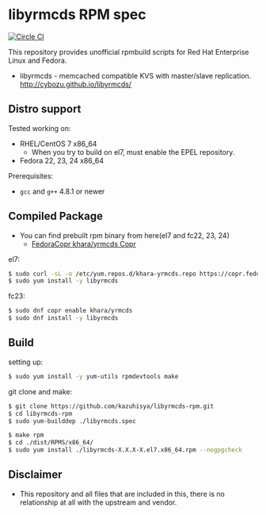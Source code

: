 # libyrmcds RPM spec

[![Circle CI](https://circleci.com/gh/kazuhisya/libyrmcds-rpm/tree/master.svg?style=shield)](https://circleci.com/gh/kazuhisya/libyrmcds-rpm/tree/master)

This repository provides unofficial rpmbuild scripts for Red Hat Enterprise Linux and Fedora.

- libyrmcds - memcached compatible KVS with master/slave replication. http://cybozu.github.io/libyrmcds/


## Distro support

Tested working on:

- RHEL/CentOS 7 x86_64
    - When you try to build on el7, must enable the EPEL repository.
- Fedora 22, 23, 24 x86_64

Prerequisites:

- `gcc` and `g++` 4.8.1 or newer

## Compiled Package


- You can find prebuilt rpm binary from here(el7 and fc22, 23, 24)
    - [FedoraCopr khara/yrmcds Copr](https://copr.fedoraproject.org/coprs/khara/yrmcds/)



el7:

```bash
$ sudo curl -sL -o /etc/yum.repos.d/khara-yrmcds.repo https://copr.fedoraproject.org/coprs/khara/yrmcds/repo/epel-7/khara-yrmcds-epel-7.repo
$ sudo yum install -y libyrmcds
```

fc23:

```bash
$ sudo dnf copr enable khara/yrmcds
$ sudo dnf install -y libyrmcds
```

## Build

setting up:

```bash
$ sudo yum install -y yum-utils rpmdevtools make
```

git clone and make:

```bash
$ git clone https://github.com/kazuhisya/libyrmcds-rpm.git
$ cd libyrmcds-rpm
$ sudo yum-builddep ./libyrmcds.spec
```

```bash
$ make rpm
$ cd ./dist/RPMS/x86_64/
$ sudo yum install ./libyrmcds-X.X.X-X.el7.x86_64.rpm --nogpgcheck
```

## Disclaimer

- This repository and all files that are included in this, there is no relationship at all with the upstream and vendor.
